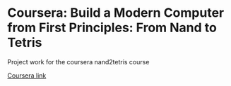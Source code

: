 # Coursera: Build a Modern Computer from First Principles: From Nand to Tetris

Project work for the coursera nand2tetris course

[Coursera link](https://www.coursera.org/learn/build-a-computer/)
